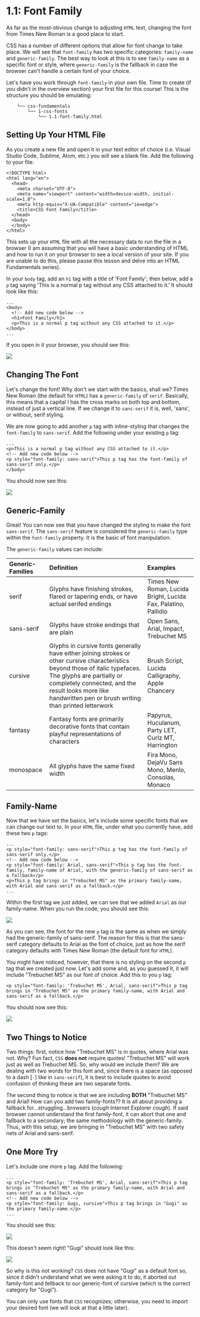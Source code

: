 # 1.1: Font Family

As far as the most-obvious change to adjusting `HTML` text, changing the font from Times New Roman is a good place to start.  


CSS has a number of different options that allow for font change to take place. We will see that `font-family` has two specific categories: `family-name` and `generic-family`. The best way to look at this is to see `family-name` as a specific font or style, where `generic-family` is the fallback in case the browser can't handle a certain font of your choice.  


Let's have you work through `font-family` in your own file. Time to create \(if you didn't in the overview section\) your first file for this course! This is the structure you should be emulating:  


```text
    └── css-fundamentals
        └── 1-css-fonts
            └── 1.1-font-family.html
```

## Setting Up Your HTML File

As you create a new file and open it in your text editor of choice \(i.e. Visual Studio Code, Sublime, Atom, etc.\) you will see a blank file. Add the following to your file:  


```markup
<!DOCTYPE html>
<html lang="en">
  <head>
    <meta charset="UTF-8">
    <meta name="viewport" content="width=device-width, initial-scale=1.0">
    <meta http-equiv="X-UA-Compatible" content="ie=edge">
    <title>CSS Font Family</title>
  </head>
  <body>
  </body>
</html>
```

This sets up your `HTML` file with all the necessary data to run the file in a browser \(I am assuming that you will have a basic understanding of HTML and how to run it on your browser to see a local version of your site. If you are unable to do this, please pause this lesson and delve into an HTML Fundamentals series\).  


In your `body` tag, add an `h1` tag with a title of 'Font Family'; then below, add a `p` tag saying 'This is a normal p tag without any CSS attached to it.' It should look like this:  


```markup
...
<body>
  <!-- Add new code below -->
  <h1>Font Family</h1>
  <p>This is a normal p tag without any CSS attached to it.</p>
</body>
...
```

If you open in it your browser, you should see this:

![](../../.gitbook/assets/1.1.01.png)

## Changing The Font

Let's change the font! Why don't we start with the basics, shall we? Times New Roman \(the default for `HTML`\) has a `generic-family` of `serif`. Basically, this means that a capital I has the cross marks on both top and bottom, instead of just a vertical line. If we change it to `sans-serif` it is, well, 'sans', or without, serif styling.  


We are now going to add another `p` tag with inline-styling that changes the `font-family` to `sans-serif`. Add the following under your existing `p` tag:  


```markup
...
<p>This is a normal p tag without any CSS attached to it.</p>
<!-- Add new code below -->
<p style="font-family: sans-serif">This p tag has the font-family of sans-serif only.</p>
</body>
```

You should now see this:

![](../../.gitbook/assets/1.1.02.png)

## Generic-Family

Great! You can now see that you have changed the styling to make the font `sans-serif`. The `sans-serif` feature is considered the `generic-family` type within the `font-family` property. It is the basic of font manipulation.  


The `generic-family` values can include:   


| Generic-Families | Definition | Examples |
| :--- | :--- | :--- |
| serif | Glyphs have finishing strokes, flared or tapering ends, or have actual serifed endings | Times New Roman, Lucida Bright, Lucida Fax, Palatino, Pallidio |
| sans-serif | Glyphs have stroke endings that are plain | Open Sans, Arial, Impact, Trebuchet MS |
| cursive | Glyphs in cursive fonts generally have either joining strokes or other cursive characteristics beyond those of italic typefaces. The glyphs are partially or completely connected, and the result looks more like handwritten pen or brush writing than printed letterwork | Brush Script, Lucida Calligraphy, Apple Chancery |
| fantasy | Fantasy fonts are primarily decorative fonts that contain playful representations of characters | Papyrus, Huculanum, Party LET, Curlz MT, Harrington |
| monospace | All glyphs have the same fixed width | Fira Mono, DejaVu Sans Mono, Menlo, Consolas, Monaco |

## Family-Name

Now that we have set the basics, let's include some specific fonts that we can change our text to. In your `HTML` file, under what you currently have, add these two `p` tags:  


```markup
...
<p style="font-family: sans-serif">This p tag has the font-family of sans-serif only.</p>
<!-- Add new code below -->
<p style="font-family: Arial, sans-serif">This p tag has the font-family, family-name of Arial, with the generic-family of sans-serif as a fallback</p>
<p>This p tag brings in "Trebuchet MS" as the primary family-name, with Arial and sans-serif as a fallback.</p>
...
```

Within the first tag we just added, we can see that we added `Arial` as our family-name. When you run the code, you should see this:

![](../../.gitbook/assets/1.1.03.png)

As you can see, the font for the new `p` tag is the same as when we simply had the generic-family of sans-serif. The reason for this is that the sans-serif category defaults to Arial as the font of choice, just as how the serif category defaults with Times New Roman \(the default font for `HTML`\).  


You might have noticed, however, that there is no styling on the second `p` tag that we created just now. Let's add some and, as you guessed it, it will include "Trebuchet MS" as our font of choice. Add this to you `p` tag:  


```markup
<p style="font-family: 'Trebuchet MS', Arial, sans-serif">This p tag brings in "Trebuchet MS" as the primary family-name, with Arial and sans-serif as a fallback.</p>
```

You should now see this:

![](../../.gitbook/assets/1.1.04.png)

## Two Things to Notice

Two things: first, notice how "Trebuchet MS" is in quotes, where Arial was not. Why? Fun fact, `CSS` **does not** require quotes! "Trebuchet MS" will work just as well as Trebuchet MS. So, why would we include them? We are dealing with two words for this font and, since there is a space \(as opposed to a dash \[`-`\] like in `sans-serif`\), it is best to include quotes to avoid confusion of thinking these are two separate fonts.  


The second thing to notice is that we are including **BOTH** "Trebuchet MS" and Arial! How can you add two family-fonts?? It is all about providing a fallback for...struggling...browsers \(_cough_ Internet Explorer _cough_\). If said browser cannot understand the first family-font, it can abort that one and fallback to a secondary; the same methodology with the generic-family. Thus, with this setup, we are bringing in "Trebuchet MS" with two safety nets of Arial and sans-serif.

## One More Try

Let's include one more `p` tag. Add the following:

```markup
...
<p style="font-family: 'Trebuchet MS', Arial, sans-serif">This p tag brings in "Trebuchet MS" as the primary family-name, with Arial and sans-serif as a fallback.</p>
<!-- Add new code below -->
<p style="font-family: Gugi, cursive">This p tag brings in "Gugi" as the primary family-name.</p>
...
```

You should see this:

![](../../.gitbook/assets/1.1.05.png)

This doesn't seem right! "Gugi" should look like this:

![](../../.gitbook/assets/1.1.06.png)

So why is this not working? `CSS` does not have "Gugi" as a default font so, since it didn't understand what we were asking it to do, it aborted out family-font and fellback to our generic-font of cursive \(which is the correct category for "Gugi"\).  


You can only use fonts that `CSS` recognizes; otherwise, you need to import your desired font \(we will look at that a little later\).

